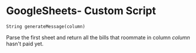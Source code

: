# GoogleSheets- Custom Script
`String generateMessage(column) `
  
  Parse the first sheet and return all the bills that roommate in column *column* hasn't paid yet.
